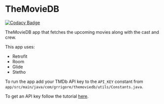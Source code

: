 # TheMovieDB

[![Codacy Badge](https://api.codacy.com/project/badge/Grade/dbb6ef474cf044b682de8420811e349f)](https://app.codacy.com/app/grrigore/TheMovieDB?utm_source=github.com&utm_medium=referral&utm_content=grrigore/TheMovieDB&utm_campaign=Badge_Grade_Dashboard)


TheMovieDB app that fetches the upcoming movies along with the cast and crew.

This app uses:
* Retrofit
* Room
* Glide
* Stetho

To run the app add your TMDb API key to the `API_KEY` constant from `app/src/main/java/com/grrigore/themoviedb/utils/Constants.java`.

To get an API key follow the tutorial [here](https://developers.themoviedb.org/3/getting-started/introduction).
